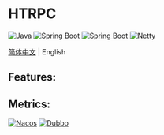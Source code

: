 # HTRPC

[![Java](https://img.shields.io/badge/Java-21-informational)](http://openjdk.java.net/)
[![Spring Boot](https://img.shields.io/badge/Spring%20Context-6.1.8-success)](https://spring.io/projects/spring-framework)
[![Spring Boot](https://img.shields.io/badge/Spring%20Boot-3.3.0-success)](https://spring.io/projects/spring-boot)
[![Netty](https://img.shields.io/badge/Netty-4.1.100-purple)](https://netty.io)


[简体中文](./README.md) | English

## Features:

## Metrics:
[![Nacos](https://img.shields.io/badge/Nacos-2.3.0-%23267DF7)](https://github.com/alibaba/nacos)
[![Dubbo](https://img.shields.io/badge/Dubbo-3.2.4-red)](https://github.com/apache/dubbo)
